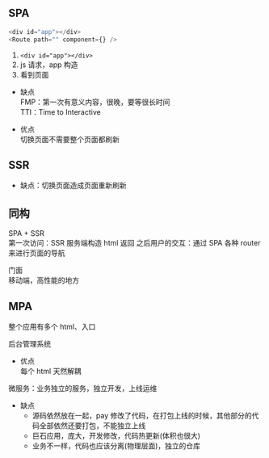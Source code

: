 ## SPA  
```js
<div id="app"></div>
<Route path="" component={} />
```
1. `<div id="app"></div>`  
2. js 请求，app 构造  
3. 看到页面  

- 缺点     
  FMP：第一次有意义内容，很晚，要等很长时间  
  TTI：Time to Interactive  

- 优点  
  切换页面不需要整个页面都刷新  

## SSR  
- 缺点：切换页面造成页面重新刷新  

## 同构  
SPA + SSR  
第一次访问：SSR 服务端构造 html 返回 
之后用户的交互：通过 SPA 各种 router 来进行页面的导航  

门面  
移动端，高性能的地方  

## MPA  
整个应用有多个 html、入口  

后台管理系统  

- 优点  
  每个 html 天然解耦  

微服务：业务独立的服务，独立开发，上线运维  

- 缺点  
  - 源码依然放在一起，pay 修改了代码，在打包上线的时候，其他部分的代码全部依然还要打包，不能独立上线  
  - 巨石应用，庞大，开发修改，代码热更新(体积也很大)  
  - 业务不一样，代码也应该分离(物理层面)，独立的仓库